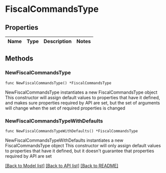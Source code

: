 # FiscalCommandsType

## Properties

Name | Type | Description | Notes
------------ | ------------- | ------------- | -------------

## Methods

### NewFiscalCommandsType

`func NewFiscalCommandsType() *FiscalCommandsType`

NewFiscalCommandsType instantiates a new FiscalCommandsType object
This constructor will assign default values to properties that have it defined,
and makes sure properties required by API are set, but the set of arguments
will change when the set of required properties is changed

### NewFiscalCommandsTypeWithDefaults

`func NewFiscalCommandsTypeWithDefaults() *FiscalCommandsType`

NewFiscalCommandsTypeWithDefaults instantiates a new FiscalCommandsType object
This constructor will only assign default values to properties that have it defined,
but it doesn't guarantee that properties required by API are set


[[Back to Model list]](../README.md#documentation-for-models) [[Back to API list]](../README.md#documentation-for-api-endpoints) [[Back to README]](../README.md)


